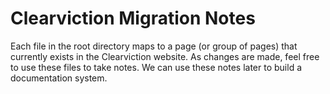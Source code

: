 # Clearviction Migration Notes

Each file in the root directory maps to a page (or group of pages) that currently exists in the Clearviction website. As changes are made, feel free to use these files to take notes. We can use these notes later to build a documentation system.
